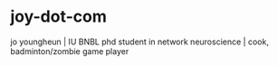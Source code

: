 # joy-dot-com
jo youngheun | IU BNBL phd student in network neuroscience | cook, badminton/zombie game player
